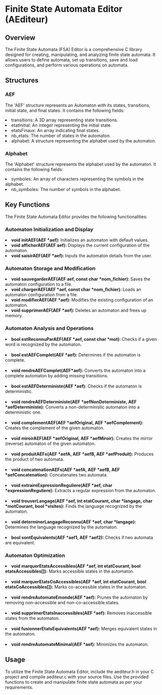 # Finite State Automata Editor (AEditeur)

## Overview

<p> The Finite State Automata (FSA) Editor is a comprehensive C library designed for creating, manipulating, and analyzing finite state automata. It allows users to define automata, set up transitions, save and load configurations, and perform various operations on automata. </p>

## Structures

### AEF

<p> The 'AEF' structure represents an Automaton with its states, transitions, initial state, and final states. It contains the following fields: </p>
<li> transitions: A 3D array representing state transitions. </li>
<li> etatInitial: An integer representing the initial state. </li>
<li> etatsFinaux: An array indicating final states. </li>
<li> nb_etats: The number of states in the automaton. </li>
<li> alphabet: A structure representing the alphabet used by the automaton. </li>

### Alphabet

<p> The 'Alphabet' structure represents the alphabet used by the automaton. It contains the following fields: </p>

<li> symboles: An array of characters representing the symbols in the alphabet. </li>
<li> nb_symboles: The number of symbols in the alphabet. </li>

## Key Functions

<p> The Finite State Automata Editor provides the following functionalities: </p>

### Automaton Initialization and Display

<li> <strong> void initAEF(AEF *aef): </strong> Initializes an automaton with default values. </li>
<li> <strong> void afficherAEF(AEF aef): </strong> Displays the current configuration of the automaton. </li>
<li> <strong> void saisirAEF(AEF *aef): </strong> Inputs the automaton details from the user. </li>

### Automaton Storage and Modification

<li> <strong> void sauvegarderAEF(AEF aef, const char *nom_fichier): </strong> Saves the automaton configuration to a file. </li>
<li> <strong> void chargerAEF(AEF *aef, const char *nom_fichier): </strong> Loads an automaton configuration from a file. </li>
<li> <strong> void modifierAEF(AEF *aef): </strong> Modifies the existing configuration of an automaton. </li>
<li> <strong> void supprimerAEF(AEF *aef): </strong> Deletes an automaton and frees up memory. </li>

### Automaton Analysis and Operations

<li> <strong> bool estReconnuParAEF(AEF *aef, const char *mot): </strong> Checks if a given word is recognized by the automaton. </li>
<br/>
<li> <strong> bool estAEFComplet(AEF *aef):</strong>  Determines if the automaton is complete. </li>
<br/>
<li> <strong> void rendreAEFComplet(AEF*aef):</strong>  Converts the automaton into a complete automaton by adding missing transitions. </li>
<br/>
<li> <strong> bool estAEFDeterministe(AEF *aef):</strong> Checks if the automaton is deterministic. </li>
<br/>
<li> <strong> void rendreAEFDeterministe(AEF *aefNonDeterministe, AEF *aefDeterministe):</strong> Converts a non-deterministic automaton into a deterministic one. </li>
<br/>
<li> <strong> void complementAEF(AEF *aefOriginal, AEF *aefComplement):</strong> Creates the complement of the given automaton. </li>
<br/>
<li> <strong> void miroirAEF(AEF *aefOriginal, AEF *aefMiroir):</strong> Creates the mirror (reverse) automaton of the given automaton. </li>
<br/>
<li> <strong> void produitAEFs(AEF *aefA, AEF *aefB, AEF *aefProduit):</strong> Produces the product of two automata.</li>
<br/>
<li> <strong> void concatenationAEFs(AEF *aefA, AEF *aefB, AEF *aefConcatenation):</strong> Concatenates two automata.</li>
<br/>
<li> <strong> void extraireExpressionReguliere(AEF *aef, char *expressionReguliere):</strong> Extracts a regular expression from the automaton.</li>
<br/>
<li> <strong> void trouverLangage(AEF *aef, int etatCourant, char *langage, char *motCourant, bool *visites):</strong> Finds the language recognized by the automaton.</li>
<br/>
<li> <strong> void determinerLangageReconnu(AEF *aef, char *langage):</strong> Determines the language recognized by the automaton.</li>
<br/>
<li> <strong> bool sontEquivalents(AEF *aef1, AEF *aef2):</strong> Checks if two automata are equivalent.</li>

### Automaton Optimization

<li> <strong> void marquerEtatsAccessibles(AEF *aef, int etatCourant, bool etatsAccessibles[]):</strong> Marks accessible states in the automaton.</li>
<br/>
<li> <strong> void marquerEtatsCoAccessibles(AEF *aef, int etatCourant, bool etatsCoAccessibles[]):</strong> Marks co-accessible states in the automaton.</li>
<br/>
<li> <strong> void rendreAutomateEmonde(AEF *aef):</strong> Prunes the automaton by removing non-accessible and non-co-accessible states.</li>
<br/>
<li> <strong> void supprimerEtatsInaccessibles(AEF *aef):</strong> Removes inaccessible states from the automaton.</li>
<br/>
<li> <strong> void fusionnerEtatsEquivalents(AEF *aef):</strong> Merges equivalent states in the automaton.</li>
<br/>
<li> <strong> void rendreAutomateMinimal(AEF *aef):</strong> Minimizes the automaton.</li>

## Usage

<p> To utilize the Finite State Automata Editor, include the aediteur.h in your C project and compile aediteur.c with your source files. Use the provided functions to create and manipulate finite state automata as per your requirements. </p>
